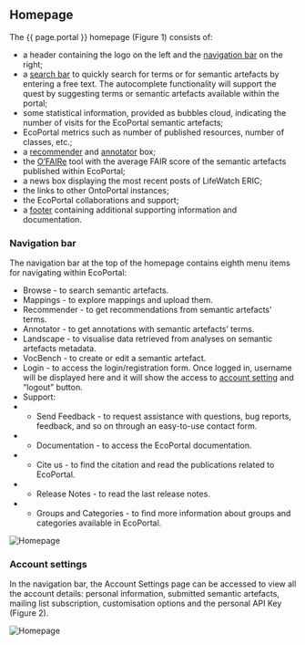 ## Homepage

The {{ page.portal }} homepage (Figure 1) consists of:
- a header containing the logo on the left and the [navigation bar](#navigation-bar) on the right;
- a [search bar]() to quickly search for terms or for semantic artefacts by entering a free text. The autocomplete functionality will support the quest by suggesting terms or semantic artefacts available within the portal;
- some statistical information, provided as bubbles cloud, indicating the number of visits for the EcoPortal semantic artefacts;
- EcoPortal metrics such as number of published resources, number of classes, etc.;
- a [recommender]() and [annotator]() box;
- the [O’FAIRe]() tool with the average FAIR score of the semantic artefacts published within EcoPortal;
- a news box displaying the most recent posts of LifeWatch ERIC;
- the links to other OntoPortal instances;
- the EcoPortal collaborations and support;
- a [footer]() containing additional supporting information and documentation.



### Navigation bar

The navigation bar at the top of the homepage contains eighth menu items for navigating within EcoPortal:

- Browse - to search semantic artefacts.
- Mappings - to explore mappings and upload them.
- Recommender - to get recommendations from semantic artefacts’ terms.
- Annotator - to get annotations with semantic artefacts’ terms.
- Landscape - to visualise data retrieved from analyses on semantic artefacts metadata.
- VocBench - to create or edit a semantic artefact.
- Login - to access the login/registration form. Once logged in, username will be displayed here and it will show the access to [account setting]() and “logout” button.
- Support:
- - Send Feedback - to request assistance with questions, bug reports, feedback, and so on through an easy-to-use contact form.
- - Documentation - to access the EcoPortal documentation.
- - Cite us - to find the citation and read the publications related to EcoPortal.
- - Release Notes - to read the last release notes.
- - Groups and Categories - to find more information about groups and categories available in EcoPortal.

![Homepage]({{site.figures_link}}/{{page.portal}}/Figure1.png)

### Account settings

In the navigation bar, the Account Settings page can be accessed to view all the account details: personal information, submitted semantic artefacts, mailing list subscription, customisation options and the personal API Key (Figure 2).

![Homepage]({{site.figures_link}}/{{page.portal}}/Figure2.png)


